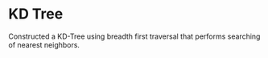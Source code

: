 # KD Tree
 Constructed a KD-Tree using breadth first traversal that performs searching of nearest neighbors.
